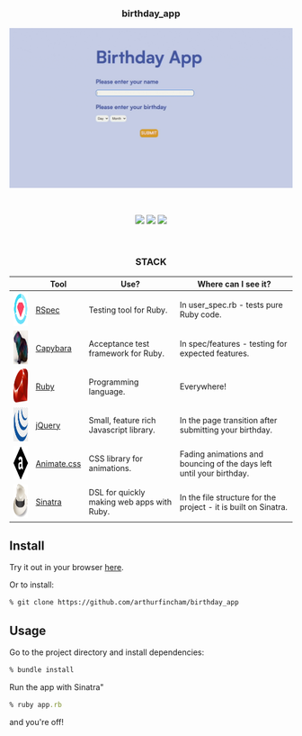 <div align="center">

### birthday_app

<img src="public/images/birthdayapp.gif" width="600px">

&nbsp;


![](https://img.shields.io/github/last-commit/arthurfincham/birthday_app)
![](https://img.shields.io/github/languages/count/arthurfincham/birthday_app)
![](https://img.shields.io/github/languages/code-size/arthurfincham/birthday_app)

&nbsp;

<h3>STACK</h3>

|                                                        | Tool                                                 | Use?                                       | Where can I see it?                                                  |
|--------------------------------------------------------|------------------------------------------------------|--------------------------------------------|----------------------------------------------------------------------|
| <img src="public/images/rspec.png" height="60" width="auto">       | [RSpec](https://rspec.info/)                         | Testing tool for Ruby.                     | In user_spec.rb - tests pure Ruby code.                              |
| <img src="public/images/capybara.png" height="60" width="auto">    | [Capybara](https://github.com/teamcapybara/capybara) | Acceptance test framework for Ruby.        |  In spec/features - testing for expected features.                   |
| <img src="public/images/ruby.png" height="60" width="auto">        | [Ruby](https://www.ruby-lang.org/en/)                | Programming language.                      | Everywhere!                                                          |
| <img src="public/images/jquery.png" height="60" width="auto">      | [jQuery](https://jquery.com/)                        | Small, feature rich Javascript library.    | In the page transition after submitting your birthday.               |
| <img src="public/images/animatecss.jpeg" height="60" width="auto"> | [Animate.css](https://animate.style/)                | CSS library for animations.                | Fading animations and bouncing of the days left until your birthday. |
| <img src="public/images/sinatra.png" height="60" width="auto">     | [Sinatra](http://sinatrarb.com/)                     | DSL for quickly making web apps with Ruby. | In the file structure for the project - it is built on Sinatra.      |



</div>

## Install
Try it out in your browser [here]().

Or to install:
``` bash
% git clone https://github.com/arthurfincham/birthday_app
```

## Usage

Go to the project directory and install dependencies:

``` ruby
% bundle install
 ```

Run the app with Sinatra"
``` ruby
% ruby app.rb
```
and you're off!

